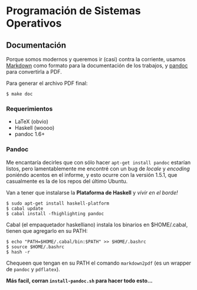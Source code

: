 Programación de Sistemas Operativos
===================================

## Documentación ##

Porque somos modernos y queremos ir (casi) contra la corriente, usamos
[Markdown](http://daringfireball.net/projects/markdown/) como formato para la
documentación de los trabajos, y [pandoc](http://johnmacfarlane.net/pandoc/)
para convertirla a PDF.

Para generar el archivo PDF final:

    $ make doc

### Requerimientos ###

  * LaTeX (obvio)
  * Haskell (woooo)
  * pandoc 1.6+

### Pandoc ###

Me encantaría decirles que con sólo hacer `apt-get install pandoc` estarían
listos, pero lamentablemente me encontré con un bug de _locale_ y _encoding_
poniéndo acentos en el informe, y esto ocurre con la versión 1.5.1, que
casualmente es la de los repos del último Ubuntu.

Van a tener que instalarse la **Plataforma de Haskell** y _vivir en el borde!_

    $ sudo apt-get install haskell-platform
    $ cabal update
    $ cabal install -fhighlighting pandoc

Cabal (el empaquetador haskelliano) instala los binarios en $HOME/.cabal,
tienen que agregarlo en su PATH:

    $ echo "PATH=$HOME/.cabal/bin:$PATH" >> $HOME/.bashrc
    $ source $HOME/.bashrc
    $ hash -r

Chequeen que tengan en su PATH el comando `markdown2pdf` (es un wrapper de `pandoc` y `pdflatex`).

**Más facil, corran `install-pandoc.sh` para hacer todo esto...**
